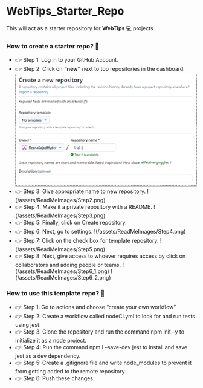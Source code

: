 # WebTips_Starter_Repo
This will act as a starter repository for **WebTips** 💻 projects

### How to create a starter repo? 🏁

- 👉 Step 1: Log in to your GitHub Account.
- 👉 Step 2: Click on **“new”** next to top repositories in the dashboard.
  ![create a new repo](/assets/ReadMeImages/Step2.png)
- 👉 Step 3: Give appropriate name to new repository.
  !(/assets/ReadMeImages/Step2.png)
- 👉 Step 4: Make it a private repository with a README.
  !(/assets/ReadMeImages/Step3.png)
- 👉 Step 5: Finally, click on Create repository.
- 👉 Step 6: Next, go to settings.
  !(/assets/ReadMeImages/Step4.png)
- 👉 Step 7:  Click on the check box for template repository.
  !(/assets/ReadMeImages/Step5.png)
- 👉 Step 8: Next, give access to whoever requires access by click on collaborators and adding people or teams.
  !(/assets/ReadMeImages/Step6_1.png)
  !(/assets/ReadMeImages/Step6_2.png)
 
### How to use this template repo? 🏁

- 👉 Step 1: Go to actions and choose “create your own workflow”.
- 👉 Step 2: Create a workflow called nodeCI.yml to look for and run tests using jest. 
- 👉 Step 3: Clone the repository and run the command npm init –y to initialize it as a node project.
- 👉 Step 4: Run the command npm I –save-dev jest to install and save jest as a dev dependency.
- 👉 Step 5: Create a .gitignore file and write node_modules to prevent it from getting added to the remote repository.
- 👉 Step 6: Push these changes.
